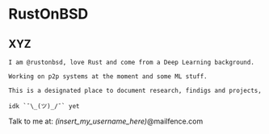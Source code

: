 # RustOnBSD
## XYZ
    I am @rustonbsd, love Rust and come from a Deep Learning background.
    
    Working on p2p systems at the moment and some ML stuff. 
    
    This is a designated place to document research, findigs and projects, 
    
    idk `¯\_(ツ)_/¯` yet

Talk to me at: *(insert_my_username_here)*@mailfence.com
